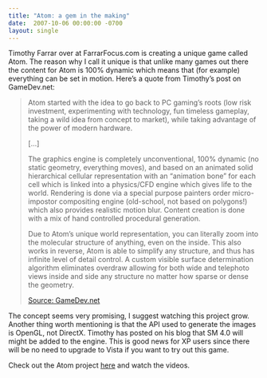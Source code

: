 ```yaml
---
title: "Atom: a gem in the making"
date:  2007-10-06 00:00:00 -0700
layout: single
---
```


Timothy Farrar over at FarrarFocus.com is creating a unique game called Atom. The reason why I call it unique is that unlike many games out there the content for Atom is 100% dynamic which means that (for example) everything can be set in motion. Here’s a quote from Timothy’s post on GameDev.net:

> Atom started with the idea to go back to PC gaming’s roots (low risk investment, experimenting with technology, fun timeless gameplay, taking a wild idea from concept to market), while taking advantage of the power of modern hardware.
>
> [...]
>
> The graphics engine is completely unconventional, 100% dynamic (no static geometry, everything moves), and based on an animated solid hierarchical cellular representation with an “animation bone” for each cell which is linked into a physics/CFD engine which gives life to the world. Rendering is done via a special purpose painters order micro-impostor compositing engine (old-school, not based on polygons!) which also provides realistic motion blur. Content creation is done with a mix of hand controlled procedural generation.
>
> Due to Atom’s unique world representation, you can literally zoom into the molecular structure of anything, even on the inside. This also works in reverse, Atom is able to simplify any structure, and thus has infinite level of detail control. A custom visible surface determination algorithm eliminates overdraw allowing for both wide and telephoto views inside and side any structure no matter how sparse or dense the geometry.
>
> [Source: GameDev.net](https://web.archive.org/web/20080117164445/http://www.gamedev.net/community/forums/topic.asp?topic_id=458222)

The concept seems very promising, I suggest watching this project grow. Another thing worth mentioning is that the API used to generate the images is OpenGL, not DirectX. Timothy has posted on his blog that SM 4.0 will might be added to the engine. This is good news for XP users since there will be no need to upgrade to Vista if you want to try out this game.

Check out the Atom project [here](https://web.archive.org/web/20080117164445/http://www.farrarfocus.com/atom/) and watch the videos.
